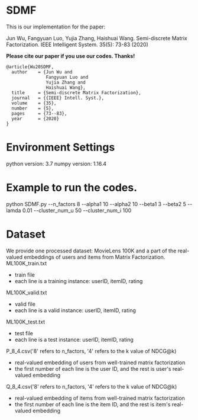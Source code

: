 # SDMF
This is our implementation for the paper:

Jun Wu, Fangyuan Luo, Yujia Zhang, Haishuai Wang. Semi-discrete Matrix Factorization. IEEE Intelligent System. 35(5): 73-83 (2020)

**Please cite our paper if you use our codes. Thanks!**

```
@article{Wu20SDMF,
  author    = {Jun Wu and
               Fangyuan Luo and
               Yujia Zhang and
               Haishuai Wang},
  title     = {Semi-discrete Matrix Factorization},
  journal   = {{IEEE} Intell. Syst.},
  volume    = {35},
  number    = {5},
  pages     = {73--83},
  year      = {2020}
}
```

# Environment Settings
python version: 3.7
numpy version: 1.16.4


# Example to run the codes.
python SDMF.py --n_factors 8 --alpha1 10 --alpha2 10 --beta1 3 --beta2 5 --lamda 0.01 --cluster_num_u 50 --cluster_num_i 100

# Dataset
We provide one processed dataset: MovieLens 100K and a part of the real-valued embeddings of users and items from Matrix Factorization.
ML100K_train.txt
* train file
* each line is a training instance: userID, itemID, rating

ML100K_valid.txt
* valid file
* each line is a valid instance: userID, itemID, rating

ML100K_test.txt
* test file
* each line is a test instance: userID, itemID, rating

P_8_4.csv('8' refers to n_factors, '4' refers to the k value of NDCG@k)
* real-valued embedding of users from well-trained matrix factorization
* the first number of each line is the user ID, and the rest is user's real-valued embedding

Q_8_4.csv('8' refers to n_factors, '4' refers to the k value of NDCG@k)
* real-valued embedding of items from well-trained matrix factorization
* the first number of each line is the item ID, and the rest is item's real-valued embedding
